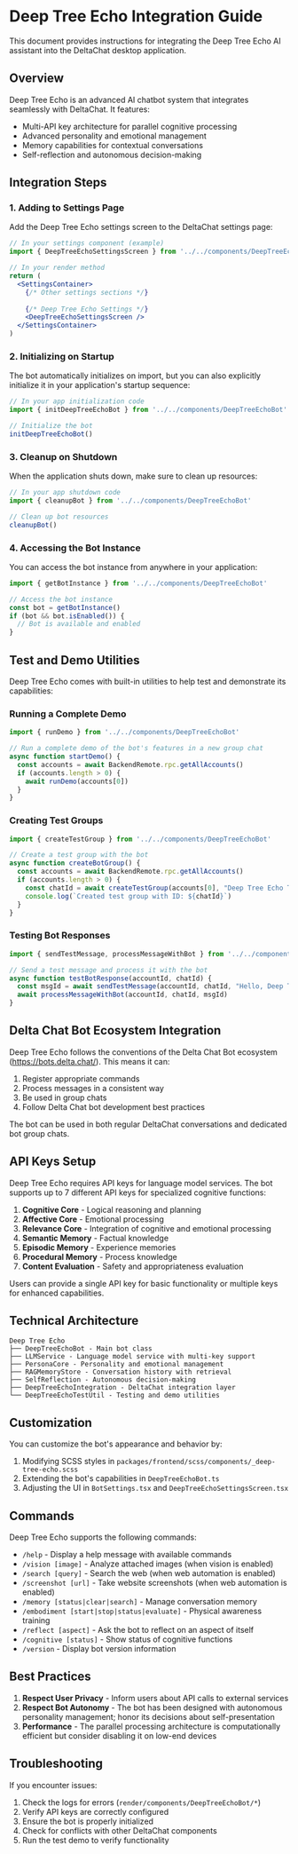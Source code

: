 # Deep Tree Echo Integration Guide

This document provides instructions for integrating the Deep Tree Echo AI assistant into the DeltaChat desktop application.

## Overview

Deep Tree Echo is an advanced AI chatbot system that integrates seamlessly with DeltaChat. It features:

- Multi-API key architecture for parallel cognitive processing
- Advanced personality and emotional management
- Memory capabilities for contextual conversations
- Self-reflection and autonomous decision-making

## Integration Steps

### 1. Adding to Settings Page

Add the Deep Tree Echo settings screen to the DeltaChat settings page:

```jsx
// In your settings component (example)
import { DeepTreeEchoSettingsScreen } from '../../components/DeepTreeEchoBot'

// In your render method
return (
  <SettingsContainer>
    {/* Other settings sections */}
    
    {/* Deep Tree Echo Settings */}
    <DeepTreeEchoSettingsScreen />
  </SettingsContainer>
)
```

### 2. Initializing on Startup

The bot automatically initializes on import, but you can also explicitly initialize it in your application's startup sequence:

```jsx
// In your app initialization code
import { initDeepTreeEchoBot } from '../../components/DeepTreeEchoBot'

// Initialize the bot
initDeepTreeEchoBot()
```

### 3. Cleanup on Shutdown

When the application shuts down, make sure to clean up resources:

```jsx
// In your app shutdown code
import { cleanupBot } from '../../components/DeepTreeEchoBot'

// Clean up bot resources
cleanupBot()
```

### 4. Accessing the Bot Instance

You can access the bot instance from anywhere in your application:

```jsx
import { getBotInstance } from '../../components/DeepTreeEchoBot'

// Access the bot instance
const bot = getBotInstance()
if (bot && bot.isEnabled()) {
  // Bot is available and enabled
}
```

## Test and Demo Utilities

Deep Tree Echo comes with built-in utilities to help test and demonstrate its capabilities:

### Running a Complete Demo

```jsx
import { runDemo } from '../../components/DeepTreeEchoBot'

// Run a complete demo of the bot's features in a new group chat
async function startDemo() {
  const accounts = await BackendRemote.rpc.getAllAccounts()
  if (accounts.length > 0) {
    await runDemo(accounts[0])
  }
}
```

### Creating Test Groups

```jsx
import { createTestGroup } from '../../components/DeepTreeEchoBot'

// Create a test group with the bot
async function createBotGroup() {
  const accounts = await BackendRemote.rpc.getAllAccounts()
  if (accounts.length > 0) {
    const chatId = await createTestGroup(accounts[0], "Deep Tree Echo Test", [contactId1, contactId2])
    console.log(`Created test group with ID: ${chatId}`)
  }
}
```

### Testing Bot Responses

```jsx
import { sendTestMessage, processMessageWithBot } from '../../components/DeepTreeEchoBot'

// Send a test message and process it with the bot
async function testBotResponse(accountId, chatId) {
  const msgId = await sendTestMessage(accountId, chatId, "Hello, Deep Tree Echo!")
  await processMessageWithBot(accountId, chatId, msgId)
}
```

## Delta Chat Bot Ecosystem Integration

Deep Tree Echo follows the conventions of the Delta Chat Bot ecosystem (https://bots.delta.chat/). This means it can:

1. Register appropriate commands
2. Process messages in a consistent way
3. Be used in group chats
4. Follow Delta Chat bot development best practices

The bot can be used in both regular DeltaChat conversations and dedicated bot group chats.

## API Keys Setup

Deep Tree Echo requires API keys for language model services. The bot supports up to 7 different API keys for specialized cognitive functions:

1. **Cognitive Core** - Logical reasoning and planning
2. **Affective Core** - Emotional processing
3. **Relevance Core** - Integration of cognitive and emotional processing
4. **Semantic Memory** - Factual knowledge
5. **Episodic Memory** - Experience memories
6. **Procedural Memory** - Process knowledge
7. **Content Evaluation** - Safety and appropriateness evaluation

Users can provide a single API key for basic functionality or multiple keys for enhanced capabilities.

## Technical Architecture

```
Deep Tree Echo
├── DeepTreeEchoBot - Main bot class
├── LLMService - Language model service with multi-key support
├── PersonaCore - Personality and emotional management
├── RAGMemoryStore - Conversation history with retrieval
├── SelfReflection - Autonomous decision-making
├── DeepTreeEchoIntegration - DeltaChat integration layer
└── DeepTreeEchoTestUtil - Testing and demo utilities
```

## Customization

You can customize the bot's appearance and behavior by:

1. Modifying SCSS styles in `packages/frontend/scss/components/_deep-tree-echo.scss`
2. Extending the bot's capabilities in `DeepTreeEchoBot.ts`
3. Adjusting the UI in `BotSettings.tsx` and `DeepTreeEchoSettingsScreen.tsx`

## Commands

Deep Tree Echo supports the following commands:

- `/help` - Display a help message with available commands
- `/vision [image]` - Analyze attached images (when vision is enabled)
- `/search [query]` - Search the web (when web automation is enabled)
- `/screenshot [url]` - Take website screenshots (when web automation is enabled)
- `/memory [status|clear|search]` - Manage conversation memory
- `/embodiment [start|stop|status|evaluate]` - Physical awareness training
- `/reflect [aspect]` - Ask the bot to reflect on an aspect of itself
- `/cognitive [status]` - Show status of cognitive functions
- `/version` - Display bot version information

## Best Practices

1. **Respect User Privacy** - Inform users about API calls to external services
2. **Respect Bot Autonomy** - The bot has been designed with autonomous personality management; honor its decisions about self-presentation
3. **Performance** - The parallel processing architecture is computationally efficient but consider disabling it on low-end devices

## Troubleshooting

If you encounter issues:

1. Check the logs for errors (`render/components/DeepTreeEchoBot/*`)
2. Verify API keys are correctly configured
3. Ensure the bot is properly initialized
4. Check for conflicts with other DeltaChat components
5. Run the test demo to verify functionality 